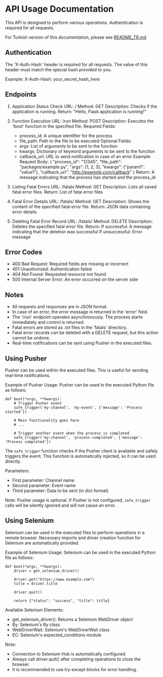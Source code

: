 API Usage Documentation
=======================

This API is designed to perform various operations. Authentication is required for all requests.

For Turkish version of this documentation, please see [README_TR.md](README_TR.md)

Authentication
--------------
The 'X-Auth-Hash' header is required for all requests. The value of this header must match the special hash provided to you.

Example:
X-Auth-Hash: your_secret_hash_here

Endpoints
---------

1. Application Status Check
   URL: /
   Method: GET
   Description: Checks if the application is running.
   Return: "Hello, Flask application is running!"

2. Function Execution
   URL: /run
   Method: POST
   Description: Executes the 'boot' function in the specified file.
   Required Fields:
     - process_id: A unique identifier for the process
     - file_path: Path to the file to be executed
   Optional Fields:
     - args: List of arguments to be sent to the function
     - kwargs: Dictionary of keyword arguments to be sent to the function
     - callback_url: URL to send notification in case of an error
   Example Request Body:
   {
     "process_id": "12345",
     "file_path": "packages/example.py",
     "args": [1, 2, 3],
     "kwargs": {"param1": "value1"},
     "callback_url": "http://example.com/callback"
   }
   Return: A message indicating that the process has started and the process_id

3. Listing Fatal Errors
   URL: /fatals
   Method: GET
   Description: Lists all saved fatal error files.
   Return: List of fatal error files

4. Fatal Error Details
   URL: /fatals/<filename>
   Method: GET
   Description: Shows the content of the specified fatal error file.
   Return: JSON data containing error details

5. Deleting Fatal Error Record
   URL: /fatals/<filename>
   Method: DELETE
   Description: Deletes the specified fatal error file.
   Return: 
     If successful: A message indicating that the deletion was successful
     If unsuccessful: Error message

Error Codes
-----------
- 400 Bad Request: Required fields are missing or incorrect
- 401 Unauthorized: Authentication failed
- 404 Not Found: Requested resource not found
- 500 Internal Server Error: An error occurred on the server side

Notes
-----
- All requests and responses are in JSON format.
- In case of an error, the error message is returned in the 'error' field.
- The '/run' endpoint operates asynchronously. The process starts immediately and control is returned.
- Fatal errors are stored as .txt files in the 'fatals' directory.
- Fatal error records can be deleted with a DELETE request, but this action cannot be undone.
- Real-time notifications can be sent using Pusher in the executed files.

Using Pusher
------------
Pusher can be used within the executed files. This is useful for sending real-time notifications.

Example of Pusher Usage:
Pusher can be used in the executed Python file as follows:

```
def boot(*args, **kwargs):
    # Trigger Pusher event
    safe_trigger('my-channel', 'my-event', {'message': 'Process started'})
    
    # Main functionality goes here
    # ...

    # Trigger another event when the process is completed
    safe_trigger('my-channel', 'process-completed', {'message': 'Process completed'})
```

The `safe_trigger` function checks if the Pusher client is available and safely triggers the event. This function is automatically injected, so it can be used directly.

Parameters:
- First parameter: Channel name
- Second parameter: Event name
- Third parameter: Data to be sent (in dict format)

Note: Pusher usage is optional. If Pusher is not configured, `safe_trigger` calls will be silently ignored and will not cause an error.

Using Selenium
--------------
Selenium can be used in the executed files to perform operations in a remote browser. Necessary imports and driver creation function for Selenium are automatically provided.

Example of Selenium Usage:
Selenium can be used in the executed Python file as follows:

```
def boot(*args, **kwargs):
    driver = get_selenium_driver()
    
    driver.get("https://www.example.com")
    title = driver.title
    
    driver.quit()
    
    return {"status": "success", "title": title}
```

Available Selenium Elements:
- get_selenium_driver(): Returns a Selenium WebDriver object
- By: Selenium's By class
- WebDriverWait: Selenium's WebDriverWait class
- EC: Selenium's expected_conditions module

Note:
- Connection to Selenium Hub is automatically configured.
- Always call driver.quit() after completing operations to close the browser.
- It is recommended to use try-except blocks for error handling.
